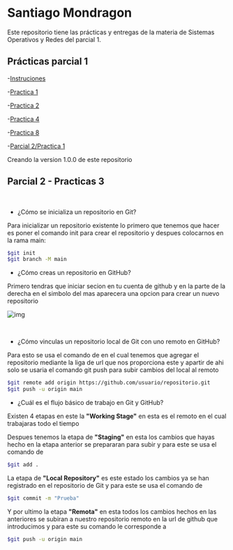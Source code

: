 # Santiago Mondragon

Este repositorio tiene las prácticas y entregas de la materia de Sistemas Operativos y
Redes del parcial 1.

## Prácticas parcial 1

-[Instruciones](./README.md)

-[Practica 1](./Practica1.md)

-[Practica 2](./Practica2.md)

-[Practica 4](https://github.com/SantiDEV2/practica4)

-[Practica 8](./Practica8.md)

-[Parcial 2/Practica 1](https://github.com/SantiDEV2/Parcial-2-Practica-1)

Creando la version 1.0.0 de este repositorio

## Parcial 2 - Practicas 3

<br>

- ¿Cómo se inicializa un repositorio en Git?

Para inicializar un repositorio existente lo primero que tenemos que hacer es poner el comando init para crear el repositorio y despues colocarnos en la rama main:

```bash 
$git init
$git branch -M main
```

- ¿Cómo creas un repositorio en GitHub?

Primero tendras que iniciar secion en tu cuenta de github y en la parte de la derecha en el simbolo del mas aparecera una opcion para crear un nuevo repositorio

![img](https://media.discordapp.net/attachments/791128242194481153/1021798602886086776/unknown.png)

<br>

- ¿Cómo vinculas un repositorio local de Git con uno remoto en GitHub?

Para esto se usa el comando de en el cual tenemos que agregar el repositorio mediante la liga de url que nos proporciona este y apartir de ahi solo se usaria el comando git push para subir cambios del local al remoto

```bash
$git remote add origin https://github.com/usuario/repositorio.git
$git push -u origin main
```

- ¿Cuál es el flujo básico de trabajo en Git y GitHub?

Existen 4 etapas en este la **"Working Stage"** en esta es el remoto en el cual trabajaras todo el tiempo

Despues tenemos la etapa de **"Staging"** en esta los cambios que hayas hecho en la etapa anterior se prepararan para subir y para este se usa el comando de 

```bash
$git add .
```

La etapa de **"Local Repository"** es este estado los cambios ya se han registrado en el repositorio de Git y para este se usa el comando de 

```bash
$git commit -m "Prueba"
```

Y por ultimo la etapa **"Remota"** en esta todos los cambios hechos en las anteriores se subiran a nuestro repositorio remoto en la url de github que introducimos y para este su comando le corresponde a 

```bash
$git push -u origin main
```